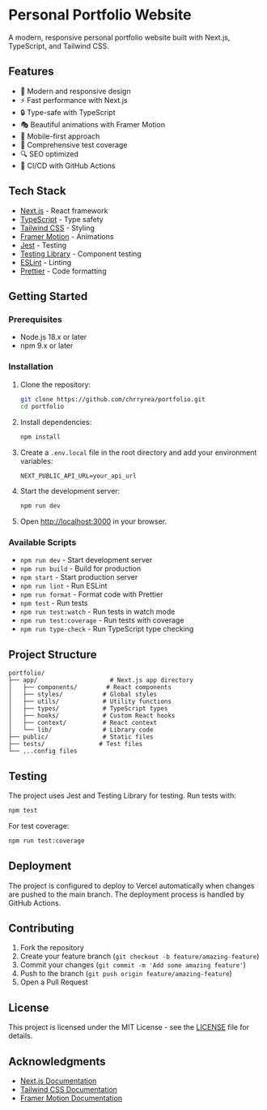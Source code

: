 # Personal Portfolio Website

A modern, responsive personal portfolio website built with Next.js, TypeScript, and Tailwind CSS.

## Features

- 🎨 Modern and responsive design
- ⚡ Fast performance with Next.js
- 🔒 Type-safe with TypeScript
- 🎭 Beautiful animations with Framer Motion
- 📱 Mobile-first approach
- 🧪 Comprehensive test coverage
- 🔍 SEO optimized
- 🚀 CI/CD with GitHub Actions

## Tech Stack

- [Next.js](https://nextjs.org/) - React framework
- [TypeScript](https://www.typescriptlang.org/) - Type safety
- [Tailwind CSS](https://tailwindcss.com/) - Styling
- [Framer Motion](https://www.framer.com/motion/) - Animations
- [Jest](https://jestjs.io/) - Testing
- [Testing Library](https://testing-library.com/) - Component testing
- [ESLint](https://eslint.org/) - Linting
- [Prettier](https://prettier.io/) - Code formatting

## Getting Started

### Prerequisites

- Node.js 18.x or later
- npm 9.x or later

### Installation

1. Clone the repository:
   ```bash
   git clone https://github.com/chrryrea/portfolio.git
   cd portfolio
   ```

2. Install dependencies:
   ```bash
   npm install
   ```

3. Create a `.env.local` file in the root directory and add your environment variables:
   ```env
   NEXT_PUBLIC_API_URL=your_api_url
   ```

4. Start the development server:
   ```bash
   npm run dev
   ```

5. Open [http://localhost:3000](http://localhost:3000) in your browser.

### Available Scripts

- `npm run dev` - Start development server
- `npm run build` - Build for production
- `npm start` - Start production server
- `npm run lint` - Run ESLint
- `npm run format` - Format code with Prettier
- `npm test` - Run tests
- `npm run test:watch` - Run tests in watch mode
- `npm run test:coverage` - Run tests with coverage
- `npm run type-check` - Run TypeScript type checking

## Project Structure

```
portfolio/
├── app/                    # Next.js app directory
│   ├── components/        # React components
│   ├── styles/           # Global styles
│   ├── utils/            # Utility functions
│   ├── types/            # TypeScript types
│   ├── hooks/            # Custom React hooks
│   ├── context/          # React context
│   └── lib/              # Library code
├── public/               # Static files
├── tests/               # Test files
└── ...config files
```

## Testing

The project uses Jest and Testing Library for testing. Run tests with:

```bash
npm test
```

For test coverage:

```bash
npm run test:coverage
```

## Deployment

The project is configured to deploy to Vercel automatically when changes are pushed to the main branch. The deployment process is handled by GitHub Actions.

## Contributing

1. Fork the repository
2. Create your feature branch (`git checkout -b feature/amazing-feature`)
3. Commit your changes (`git commit -m 'Add some amazing feature'`)
4. Push to the branch (`git push origin feature/amazing-feature`)
5. Open a Pull Request

## License

This project is licensed under the MIT License - see the [LICENSE](LICENSE) file for details.

## Acknowledgments

- [Next.js Documentation](https://nextjs.org/docs)
- [Tailwind CSS Documentation](https://tailwindcss.com/docs)
- [Framer Motion Documentation](https://www.framer.com/docs/)
